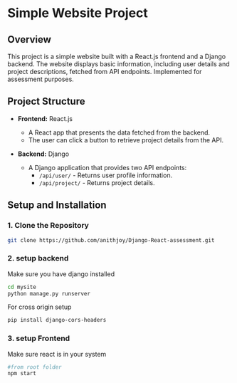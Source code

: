 # Simple Website Project

## Overview

This project is a simple website built with a React.js frontend and a Django backend. The website displays basic information, including user details and project descriptions, fetched from API endpoints. Implemented for assessment purposes.

## Project Structure

- **Frontend:** React.js

  - A React app that presents the data fetched from the backend.
  - The user can click a button to retrieve project details from the API.

- **Backend:** Django
  - A Django application that provides two API endpoints:
    - `/api/user/` - Returns user profile information.
    - `/api/project/` - Returns project details.

## Setup and Installation

### 1. Clone the Repository

```bash
git clone https://github.com/anithjoy/Django-React-assessment.git
```

### 2. setup backend

Make sure you have django installed

```bash
cd mysite
python manage.py runserver
```

For cross origin setup

```bash
pip install django-cors-headers
```

### 3. setup Frontend

Make sure react is in your system

```bash
#from root folder
npm start

```

